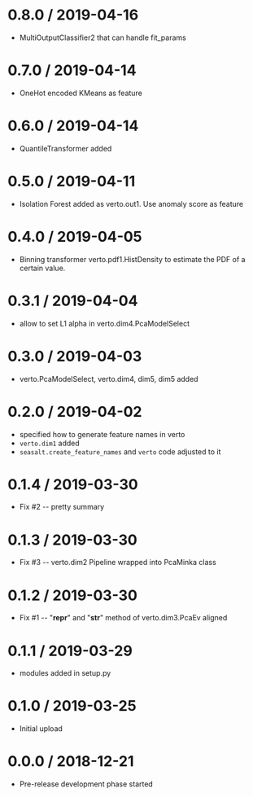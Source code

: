 # 0.8.0 / 2019-04-16

  * MultiOutputClassifier2 that can handle fit_params

# 0.7.0 / 2019-04-14

  * OneHot encoded KMeans as feature

# 0.6.0 / 2019-04-14

  * QuantileTransformer added

# 0.5.0 / 2019-04-11

  * Isolation Forest added as verto.out1. Use anomaly score as feature

# 0.4.0 / 2019-04-05

  * Binning transformer verto.pdf1.HistDensity to estimate
    the PDF of a certain value.

# 0.3.1 / 2019-04-04

  * allow to set L1 alpha in verto.dim4.PcaModelSelect

# 0.3.0 / 2019-04-03

  * verto.PcaModelSelect, verto.dim4, dim5, dim5 added

# 0.2.0 / 2019-04-02

  * specified how to generate feature names in verto
  * `verto.dim1` added
  * `seasalt.create_feature_names` and `verto` code adjusted to it

# 0.1.4 / 2019-03-30

  * Fix #2 -- pretty summary

# 0.1.3 / 2019-03-30

  * Fix #3 -- verto.dim2 Pipeline wrapped into PcaMinka class

# 0.1.2 / 2019-03-30

  * Fix #1 -- "__repr__" and "__str__" method of verto.dim3.PcaEv aligned

# 0.1.1 / 2019-03-29

  * modules added in setup.py

# 0.1.0 / 2019-03-25

  * Initial upload

# 0.0.0 / 2018-12-21

  * Pre-release development phase started
